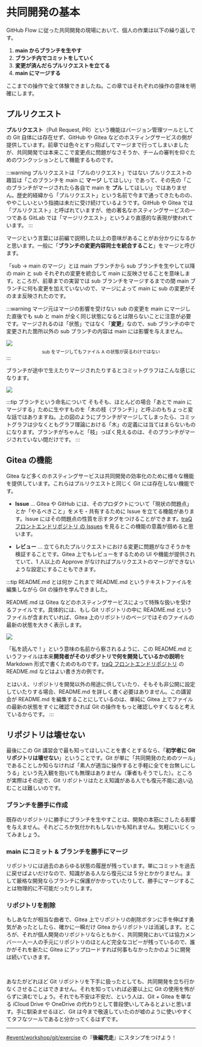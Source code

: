 # 共同開発の基本

GitHub Flow に従った共同開発の現場において、個人の作業は以下の繰り返しです。

1. **main からブランチを生やす**
2. **ブランチ内でコミットをしていく**
3. **変更が済んだらプルリクエストを立てる**
4. **main にマージする**

ここまでの操作で全て体験できましたね。この章ではそれぞれの操作の意味を明確にします。

## プルリクエスト

**プルリクエスト**（Pull Request, PR）という機能はバージョン管理ツールとしての Git 自体には存在せず、GitHub や Gitea などのホスティングサービスの側が提供しています。前章では色々とすっ飛ばしてマージまで行ってしまいましたが、共同開発では本来ここで変更点に問題がなさそうか、チームの審判を仰ぐためのワンクッションとして機能するものです。

:::warning プルリクエストは「プルのリクエスト」ではない
プルリクエストの趣旨は「このブランチを main に **マージ** してほしい」であって、その先の「このブランチがマージされたら各自で main を **プル** してほしい」ではありません。歴史的経緯から「プルリクエスト」という名前で今まで通ってきたものの、ややこしいという指摘は未だに受け続けているようです。GitHub や Gitea では「プルリクエスト」と呼ばれていますが、他の著名なホスティングサービスの一つである GitLab では「マージリクエスト」というより直感的な表現が使われています。
:::

マージという言葉には前編で説明した以上の意味があることがお分かりになるかと思います。一般に「**ブランチの変更内容同士を統合すること**」をマージと呼びます。

「sub → main のマージ」とは main ブランチから sub ブランチを生やして以降の main と sub それぞれの変更を統合して main に反映させることを意味します。ところが、前章までの実習では sub ブランチをマージするまでの間 main ブランチに何も変更を加えていないので、マージによって main に sub の変更がそのまま反映されたのです。

:::warning マージ元はマージの影響を受けない
sub の変更を main にマージした直後でも sub と main が全く同じ状態になるとは限らないことに注意が必要です。マージされるのは「状態」ではなく「**変更**」なので、sub ブランチの中で変更された箇所以外の sub ブランチの内容は main には影響を与えません。

![](https://md.trap.jp/uploads/upload_8b27e59a114f984bf7c41d456dc95b40.png)
<p style="font-size: 12px; text-align: center; margin: -8px 0 0 0">sub をマージしてもファイル A の状態が戻るわけではない</p>
:::

ブランチが途中で生えたりマージされたりするとコミットグラフはこんな感じになります。

![](https://md.trap.jp/uploads/upload_8354df7754459cfd08b0e67b333e8b19.png)

:::tip ブランチという命名について
そもそも、ほとんどの場合「あとで main にマージする」ために生やすものを「木の枝（ブランチ）」と呼ぶのもちょっと変な話ではありますね。上の図のようにブランチがマージしてしまったら、コミットグラフは少なくともグラフ理論における「木」の定義には当てはまらないものになります。ブランチがちゃんと「枝」っぽく見えるのは、そのブランチがマージされていない間だけです。
:::

## Gitea の機能

Gitea など多くのホスティングサービスは共同開発の効率化のために様々な機能を提供しています。これらはプルリクエストと同じく Git には存在しない機能です。

- **Issue** ... Gitea や GitHub には、そのプロダクトについて「現状の問題点」とか「やるべきこと」をメモ・共有するために Issue を立てる機能があります。Issue にはその問題点の性質を示すタグをつけることができます。[traQ フロントエンドリポジトリ の Issues](https://github.com/traPtitech/traQ_S-UI/issues) を見るとこの機能の意義が掴めると思います。

- **レビュー** ... 立てられたプルリクエストにおける変更に問題がなさそうかを検証することです。Gitea 上でもレビューをするための UI や機能が提供されていて、1 人以上の Approve がなければプルリクエストのマージができないような設定にすることもできます。

:::tip README.md とは何か
これまで README.md というテキストファイルを編集しながら Git の操作を学んできました。

README.md は Gitea などのホスティングサービスによって特殊な扱いを受けるファイルです。具体的には、もし Git リポジトリの中に README.md というファイルが含まれていれば、Gitea 上のリポジトリのページではそのファイルの最新の状態を大きく表示します。

![](https://md.trap.jp/uploads/upload_19bdd8d79f84cc5219f31e028a3a7e2d.png)

「私を読んで！」という意味の名前から察されるように、この README.md というファイルは本来**開発者がそのリポジトリで何を開発しているかの説明**を Markdown 形式で書くためのものです。[traQ フロントエンドリポジトリ](https://github.com/traPtitech/traQ_S-UI) の README.md などはよい書き方の例です。

とはいえ、リポジトリを開発以外の用途に供していたり、そもそも非公開に設定していたりする場合、README.md を詳しく書く必要はありません。この講習会が README.md を編集することにしているのは、単純に Gitea 上でファイルの最新の状態をすぐに確認できれば Git の操作をもっと確認しやすくなると考えているからです。
:::

## リポジトリは壊せない

最後にこの Git 講習会で最も知ってほしいことを書くとするなら、「**初学者に Git リポジトリは壊せない**」ということです。Git が単に「共同開発のためのツール」であることしか知らなければ「素人が適当に操作すると手軽に全てを台無しにしうる」という先入観を抱いても無理はありません（筆者もそうでした）。ところが実際はその逆で、Git リポジトリはたとえ知識がある人でも復元不能に追い込むことは難しいのです。

### ブランチを勝手に作成

既存のリポジトリに勝手にブランチを生やすことは、開発の本筋にさしたる影響を与えません。それどころか気付かれもしないかも知れません。気軽にいじくってみましょう。

### main にコミット & ブランチを勝手にマージ

リポジトリには過去のあらゆる状態の履歴が残っています。単にコミットを過去に戻せばよいだけなので、知識がある人なら復元には 5 分とかかりません。まして厳格な開発ならブランチに保護がかかっていたりして、勝手にマージすることは物理的に不可能だったりします。

### リポジトリを削除

もしあなたが相当な曲者で、Gitea 上でリポジトリの削除ボタンに手を伸ばす勇気があったとしたら、確かに一瞬だけ Gitea からリポジトリは消滅します。ところが、それが個人開発のリポジトリならともかく、共同開発においては協力メンバー一人一人の手元にリポジトリのほとんど完全なコピーが残っているので、誰かがそれを新たに Gitea にアップロードすれば何事もなかったかのように開発は続いていきます。

<br/>

あなたがどれほど Git リポジトリを下手に扱ったとしても、共同開発を立ち行かなくさせることはできません。それを知っていれば必要以上に Git の使用を怖がらずに済むでしょう。それでも不安は不安だ、という人は、Git + Gitea を単なる iCloud Drive や OneDrive の代わりとして普段使いしてみるとよいと思います。手に馴染ませるほど、Git は今まで敬遠していたのが嘘のように使いやすくてタフなツールであると分かってくるはずです。

---

[#event/workshop/git/exercise](https://q.trap.jp/channels/event/workshop/git/exercise) の『**後編完走**』にスタンプをつけよう！